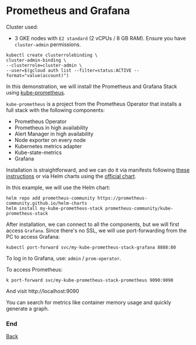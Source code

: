 <a name="prometheus"></a>
# Prometheus and Grafana

Cluster used:
- 3 GKE nodes with `E2 standard` (2 vCPUs / 8 GB RAM). Ensure you have `cluster-admin` permissions.

```
kubectl create clusterrolebinding \
cluster-admin-binding \
--clusterrole=cluster-admin \
--user=$(gcloud auth list --filter=status:ACTIVE --format="value(account)")
```

In this demonstration, we will install the Prometheus and Grafana Stack using [kube-prometheus](https://github.com/prometheus-operator/kube-prometheus).

`kube-prometheus` is a project from the Prometheus Operator that installs a full stack with the following components:
- Prometheus Operator
- Prometheus in high availability
- Alert Manager in high availability
- Node exporter on every node
- Kubernetes metrics adapter
- Kube-state-metrics
- Grafana

Installation is straightforward, and we can do it via manifests following [these instructions](https://github.com/prometheus-operator/kube-prometheus/blob/main/README.md#quickstart) or via Helm charts using the [official chart](https://artifacthub.io/packages/helm/prometheus-community/kube-prometheus-stack).

In this example, we will use the Helm chart:

```
helm repo add prometheus-community https://prometheus-community.github.io/helm-charts
helm install my-kube-prometheus-stack prometheus-community/kube-prometheus-stack
```

After installation, we can connect to all the components, but we will first access `Grafana`.
Since there's no SSL, we will use port-forwarding from the PC to access Grafana:

```
kubectl port-forward svc/my-kube-prometheus-stack-grafana 8888:80
```

To log in to Grafana, use: `admin` / `prom-operator`.

To access Prometheus:

```
k port-forward svc/my-kube-prometheus-stack-prometheus 9090:9090
```

And visit http://localhost:9090

You can search for metrics like container memory usage and quickly generate a graph.

### End
[Back](./README.md)


